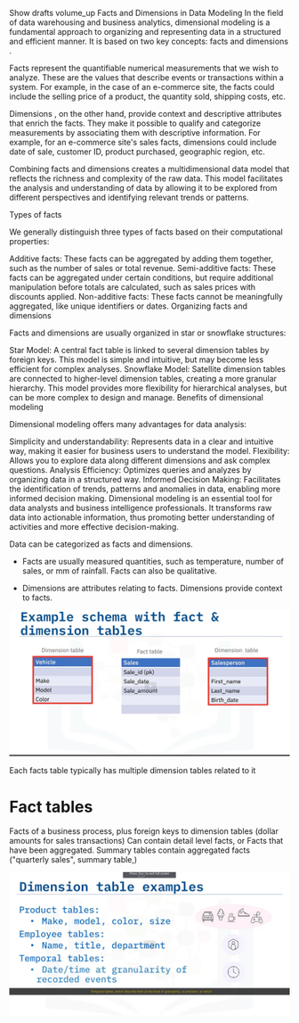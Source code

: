 
Show drafts
volume_up
Facts and Dimensions in Data Modeling
In the field of data warehousing and business analytics, dimensional modeling is a fundamental approach to organizing and representing data in a structured and efficient manner. It is based on two key concepts: facts and dimensions .

Facts represent the quantifiable numerical measurements that we wish to analyze. These are the values ​​that describe events or transactions within a system. For example, in the case of an e-commerce site, the facts could include the selling price of a product, the quantity sold, shipping costs, etc.

Dimensions , on the other hand, provide context and descriptive attributes that enrich the facts. They make it possible to qualify and categorize measurements by associating them with descriptive information. For example, for an e-commerce site's sales facts, dimensions could include date of sale, customer ID, product purchased, geographic region, etc.

Combining facts and dimensions creates a multidimensional data model that reflects the richness and complexity of the raw data. This model facilitates the analysis and understanding of data by allowing it to be explored from different perspectives and identifying relevant trends or patterns.

Types of facts

We generally distinguish three types of facts based on their computational properties:

Additive facts: These facts can be aggregated by adding them together, such as the number of sales or total revenue.
Semi-additive facts: These facts can be aggregated under certain conditions, but require additional manipulation before totals are calculated, such as sales prices with discounts applied.
Non-additive facts: These facts cannot be meaningfully aggregated, like unique identifiers or dates.
Organizing facts and dimensions

Facts and dimensions are usually organized in star or snowflake structures:

Star Model: A central fact table is linked to several dimension tables by foreign keys. This model is simple and intuitive, but may become less efficient for complex analyses.
Snowflake Model: Satellite dimension tables are connected to higher-level dimension tables, creating a more granular hierarchy. This model provides more flexibility for hierarchical analyses, but can be more complex to design and manage.
Benefits of dimensional modeling

Dimensional modeling offers many advantages for data analysis:

Simplicity and understandability: Represents data in a clear and intuitive way, making it easier for business users to understand the model.
Flexibility: Allows you to explore data along different dimensions and ask complex questions.
Analysis Efficiency: Optimizes queries and analyzes by organizing data in a structured way.
Informed Decision Making: Facilitates the identification of trends, patterns and anomalies in data, enabling more informed decision making.
Dimensional modeling is an essential tool for data analysts and business intelligence professionals. It transforms raw data into actionable information, thus promoting better understanding of activities and more effective decision-making.

Data can be categorized as facts and dimensions.

- Facts are usually measured quantities, such as temperature, number of sales, or mm of rainfall.
Facts can also be qualitative.

- Dimensions are attributes relating to facts.
Dimensions provide context to facts.

![image](./example_schema_facts_dimension_tables.png)

Each facts table typically has multiple dimension tables related to it
# Fact tables

Facts of a business process, plus foreign keys to dimension tables (dollar amounts for sales transactions)
Can contain detail level facts, or 
Facts that have been aggregated.
Summary tables contain aggregated facts ("quarterly sales", summary table,)

![image](./dimension_table_examples.png)


